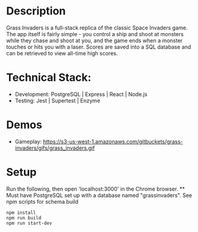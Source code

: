 # Description
Grass Invaders is a full-stack replica of the classic Space Invaders game. The app itself is fairly simple - you control a ship and shoot at monsters while they chase and shoot at you, and the game ends when a monster touches or hits you with a laser. Scores are saved into a SQL database and can be retrieved to view all-time high scores.

# Technical Stack:
  - Development: PostgreSQL | Express | React | Node.js
  - Testing: Jest | Supertest | Enzyme

# Demos
- Gameplay: https://s3-us-west-1.amazonaws.com/gitbuckets/grass-invaders/gifs/grass_invaders.gif

# Setup
Run the following, then open 'localhost:3000' in the Chrome browser.
** Must have PostgreSQL set up with a database named "grassinvaders". See npm scripts for schema build
  ```
  npm install
  npm run build
  npm run start-dev
  ``` 
